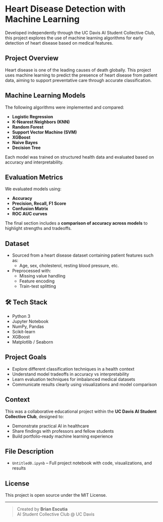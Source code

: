 # Heart Disease Detection with Machine Learning

Developed independently through the UC Davis AI Student Collective Club, this project explores the use of machine learning algorithms for early detection of heart disease based on medical features.

##  Project Overview

Heart disease is one of the leading causes of death globally. This project uses machine learning to predict the presence of heart disease from patient data, aiming to support preventative care through accurate classification.

##  Machine Learning Models

The following algorithms were implemented and compared:

- **Logistic Regression**
- **K-Nearest Neighbors (KNN)**
- **Random Forest**
- **Support Vector Machine (SVM)**
- **XGBoost**
- **Naive Bayes**
- **Decision Tree**

Each model was trained on structured health data and evaluated based on accuracy and interpretability.

##  Evaluation Metrics

We evaluated models using:
- **Accuracy**
- **Precision, Recall, F1 Score**
- **Confusion Matrix**
- **ROC AUC curves**

The final section includes a **comparison of accuracy across models** to highlight strengths and tradeoffs.

##  Dataset

- Sourced from a heart disease dataset containing patient features such as:
  - Age, sex, cholesterol, resting blood pressure, etc.
- Preprocessed with:
  - Missing value handling
  - Feature encoding
  - Train-test splitting

## 🛠 Tech Stack

- Python 3
- Jupyter Notebook
- NumPy, Pandas
- Scikit-learn
- XGBoost
- Matplotlib / Seaborn

##  Project Goals

- Explore different classification techniques in a health context
- Understand model tradeoffs in accuracy vs interpretability
- Learn evaluation techniques for imbalanced medical datasets
- Communicate results clearly using visualizations and model comparison

##  Context

This was a collaborative educational project within the **UC Davis AI Student Collective Club**, designed to:
- Demonstrate practical AI in healthcare
- Share findings with professors and fellow students
- Build portfolio-ready machine learning experience

##  File Description

- `Untitled0.ipynb` – Full project notebook with code, visualizations, and results

##  License

This project is open source under the MIT License.

---

> Created by **Brian Escutia**  
> AI Student Collective Club @ UC Davis
